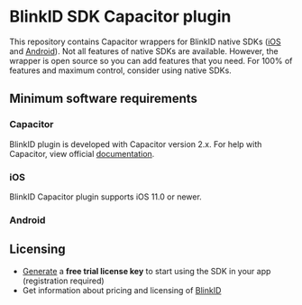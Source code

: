 # BlinkID SDK Capacitor plugin

This repository contains Capacitor wrappers for BlinkID native SDKs ([iOS](https://github.com/BlinkID/blinkid-ios)
and [Android](https://github.com/BlinkID/blinkid-android)). Not all features of native SDKs are available. However, the wrapper is open source so you can add features that you need. For 100% of features and maximum control, consider using native SDKs.

## Minimum software requirements

### Capacitor
BlinkID plugin is developed with Capacitor version 2.x.
For help with Capacitor, view official [documentation](https://capacitorjs.com/docs).

### iOS
BlinkID Capacitor plugin supports iOS 11.0 or newer.

### Android

## Licensing
- [Generate](https://microblink.com/login?url=/customer/generatedemolicence) a **free trial license key** to start using the SDK in your app (registration required)
- Get information about pricing and licensing of [BlinkID](https://microblink.com/blinkid)
